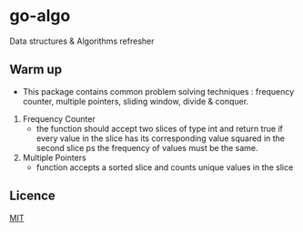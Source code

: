 # go-algo

Data structures &amp; Algorithms refresher

## Warm up

- This package contains common problem solving techniques : frequency counter, multiple pointers, sliding window, divide & conquer.

1. Frequency Counter
   - the function should accept two slices of type int and return true if
     every value in the slice has its corresponding value squared in the second slice ps
     the frequency of values must be the same.
2. Multiple Pointers
   - function accepts a sorted slice and counts unique values in the slice

## Licence

[MIT](./LICENSE)
